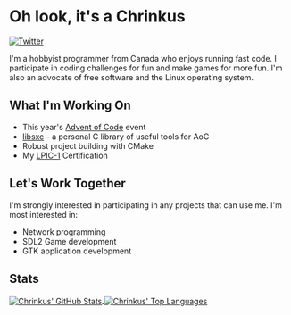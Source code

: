 # Oh look, it's a Chrinkus

[![Twitter](https://img.shields.io/badge/Twitter-1DA1F2?style=for-the-badge&logo=twitter&logoColor=white)](https://twitter.com/Chrinkus)

I'm a hobbyist programmer from Canada who enjoys running fast code. I participate in coding challenges for fun and make games for more fun. I'm also an advocate of free software and the Linux operating system.

## What I'm Working On

* This year's [Advent of Code](https://adventofcode.com) event
* [libsxc](https://github.com/Chrinkus/libsxc) - a personal C library of useful tools for AoC
* Robust project building with CMake
* My [LPIC-1](https://www.lpi.org/our-certifications/lpic-1-overview) Certification

## Let's Work Together

I'm strongly interested in participating in any projects that can use me. I'm most interested in:
- Network programming
- SDL2 Game development
- GTK application development

## Stats

<a href="https://github.com/Chrinkus/Chrinkus">
	<img
		 align="center"
		 src="https://github-readme-stats.vercel.app/api?username=Chrinkus&theme=gruvbox&line_height=27&show_icons=true&count_private=true"
		 alt="Chrinkus' GitHub Stats"/>
</a>

<a href="https://github.com/Chrinkus/Chrinkus">
	<img
		 align="center"
		 src="https://github-readme-stats.vercel.app/api/top-langs/?username=Chrinkus&theme=gruvbox&langs_count=3"
		 alt="Chrinkus' Top Languages"/>
</a>

<!--
**Chrinkus/Chrinkus** is a ✨ _special_ ✨ repository because its `README.md` (this file) appears on your GitHub profile.

Here are some ideas to get you started:

- 🔭 I’m currently working on ...
- 🌱 I’m currently learning ...
- 👯 I’m looking to collaborate on ...
- 🤔 I’m looking for help with ...
- 💬 Ask me about ...
- 📫 How to reach me: ...
- 😄 Pronouns: ...
- ⚡ Fun fact: ...
-->
